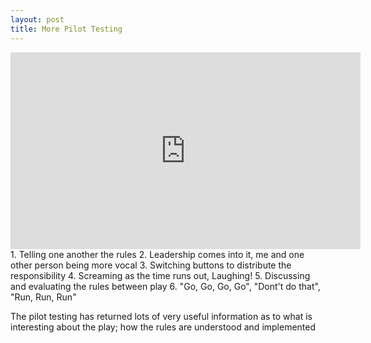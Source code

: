 ```yaml
---
layout: post
title: More Pilot Testing 
---
```

<iframe width="560" height="315" src="https://www.youtube.com/embed/uG-_dPhTYic" frameborder="0" allowfullscreen></iframe>
1. Telling one another the rules
2. Leadership comes into it, me and one other person being more vocal
3. Switching buttons to distribute the responsibility
4. Screaming as the time runs out, Laughing!
5. Discussing and evaluating the rules between play
6. "Go, Go, Go, Go", "Dont't do that", "Run, Run, Run"

The pilot testing has returned lots of very useful information as to what is interesting about the play; how the rules are understood and implemented
